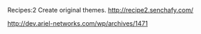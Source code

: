 Recipes:2 Create original themes.
          http://recipe2.senchafy.com/

http://dev.ariel-networks.com/wp/archives/1471

